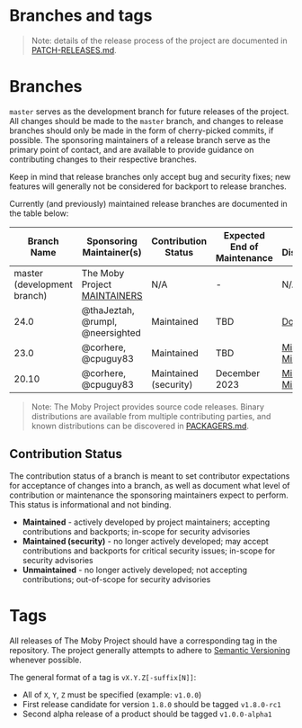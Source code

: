 Branches and tags
=================

> Note: details of the release process of the project are documented in [PATCH-RELEASES.md](PATCH-RELEASES.md).

# Branches

`master` serves as the development branch for future releases of the project.
All changes should be made to the `master` branch, and changes to release branches should only be made in the form of cherry-picked commits, if possible.
The sponsoring maintainers of a release branch serve as the primary point of contact, and are available to provide guidance on contributing changes to their respective branches.

Keep in mind that release branches only accept bug and security fixes; new features will generally not be considered for backport to release branches.

Currently (and previously) maintained release branches are documented in the table below:

| Branch Name                                    | Sponsoring Maintainer(s)                       | Contribution Status   | Expected End of Maintenance  | Known Distributors                                                   |
|------------------------------------------------|------------------------------------------------|-----------------------|------------------------------|----------------------------------------------------------------------|
| master (development branch)                    | The Moby Project [MAINTAINERS](../MAINTAINERS) | N/A                   | -                            | N/A                                                                  |
| 24.0                                           | @thaJeztah, @rumpl, @neersighted               | Maintained            | TBD                          | [Docker, Inc.](https://docker.com)                                   |
| 23.0                                           | @corhere, @cpuguy83                            | Maintained            | TBD                          | [Mirantis](https://mirantis.com), [Microsoft](https://microsoft.com) |
| 20.10                                          | @corhere, @cpuguy83                            | Maintained (security) | December 2023                | [Mirantis](https://mirantis.com), [Microsoft](https://microsoft.com) |

> Note: The Moby Project provides source code releases. Binary distributions are available from multiple contributing parties, and known distributions can be discovered in [PACKAGERS.md](PACKAGERS.md).

## Contribution Status

The contribution status of a branch is meant to set contributor expectations for acceptance of changes into a branch, as well as document what level of contribution or maintenance the sponsoring maintainers expect to perform. This status is informational and not binding.

- **Maintained** - actively developed by project maintainers; accepting contributions and backports; in-scope for security advisories 
- **Maintained (security)** - no longer actively developed; may accept contributions and backports for critical security issues; in-scope for security advisories
- **Unmaintained** - no longer actively developed; not accepting contributions; out-of-scope for security advisories

# Tags

All releases of The Moby Project should have a corresponding tag in the repository.
The project generally attempts to adhere to [Semantic Versioning](https://semver.org) whenever possible.

The general format of a tag is `vX.Y.Z[-suffix[N]]`:

- All of `X`, `Y`, `Z` must be specified (example: `v1.0.0`)
- First release candidate for version `1.8.0` should be tagged `v1.8.0-rc1`
- Second alpha release of a product should be tagged `v1.0.0-alpha1`
